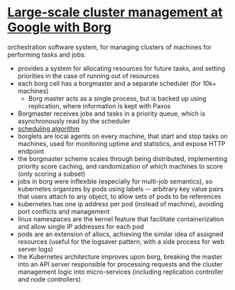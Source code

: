 # [Large-scale cluster management at Google with Borg](https://static.googleusercontent.com/media/research.google.com/en//pubs/archive/43438.pdf)
orchestration software system, for managing clusters of machines for performing tasks and jobs.
- provides a system for allocating resources for future tasks, and setting priorities in the case of running out of resources
- each borg cell has a borgmaster and a separate scheduler (for 10k+ machines)
  - Borg master acts as a single process, but is backed up using replication, where information is kept with Paxos
- Borgmaster receives jobs and tasks in a priority queue, which is asynchronously read by the scheduler
- [scheduling algorithm](https://pdfs.semanticscholar.org/17af/beaad2aea3189cec58939f76718cd97d30fe.pdf?_ga=2.218917593.1326100776.1504734464-95379282.1504734464)
- borglets are local agents on every machine, that start and stop tasks on machines, used for monitoring uptime and statistics, and expose HTTP endpoint
- the borgmaster scheme scales through being distributed, implementing priority score caching, and randomization of which machines to score (only scoring a subset)
- jobs in borg were inflexible (especially for multi-job semantics), so kubernetes organizes by pods using labels -- arbitrary key value pairs that users attach to any object, to allow sets of pods to be references
- kubernetes has one ip address per pod (instead of machine), avoiding port conflicts and management
- linux namespaces are the kernel feature that facilitate containerization and allow single IP addresses for each pod
- pods are an extension of allocs, achieving the similar idea of assigned resources (useful for the logsaver pattern, with a side process for web server logs)
- the Kubernetes architecture improves upon borg, breaking the master into an API server responsible for processing requests and the cluster management logic into micro-services (including replication controller and node controllers)
